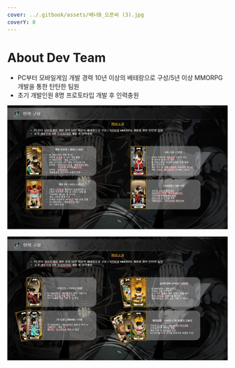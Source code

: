 ```yaml
---
cover: ../.gitbook/assets/배너B_오픈씨 (3).jpg
coverY: 0
---
```


# About Dev Team

* PC부터 모바일게임 개발 경력 10년 이상의 베테랑으로 구성/5년 이상 MMORPG 개발을 통한 탄탄한 팀원
* 초기 개발인원 8명 프로토타입 개발 후 인력충원&#x20;

![](../.gitbook/assets/1.PNG)

![](<../.gitbook/assets/2 (1).PNG>)
